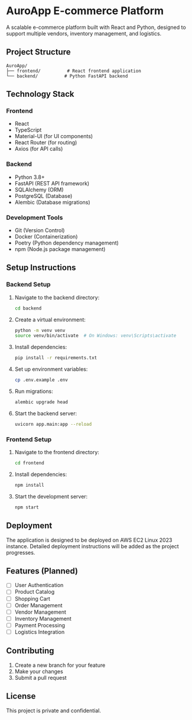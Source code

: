 # AuroApp E-commerce Platform

A scalable e-commerce platform built with React and Python, designed to support multiple vendors, inventory management, and logistics.

## Project Structure
```
AuroApp/
├── frontend/          # React frontend application
└── backend/          # Python FastAPI backend
```

## Technology Stack

### Frontend
- React
- TypeScript
- Material-UI (for UI components)
- React Router (for routing)
- Axios (for API calls)

### Backend
- Python 3.8+
- FastAPI (REST API framework)
- SQLAlchemy (ORM)
- PostgreSQL (Database)
- Alembic (Database migrations)

### Development Tools
- Git (Version Control)
- Docker (Containerization)
- Poetry (Python dependency management)
- npm (Node.js package management)

## Setup Instructions

### Backend Setup
1. Navigate to the backend directory:
   ```bash
   cd backend
   ```
2. Create a virtual environment:
   ```bash
   python -m venv venv
   source venv/bin/activate  # On Windows: venv\Scripts\activate
   ```
3. Install dependencies:
   ```bash
   pip install -r requirements.txt
   ```
4. Set up environment variables:
   ```bash
   cp .env.example .env
   ```
5. Run migrations:
   ```bash
   alembic upgrade head
   ```
6. Start the backend server:
   ```bash
   uvicorn app.main:app --reload
   ```

### Frontend Setup
1. Navigate to the frontend directory:
   ```bash
   cd frontend
   ```
2. Install dependencies:
   ```bash
   npm install
   ```
3. Start the development server:
   ```bash
   npm start
   ```

## Deployment
The application is designed to be deployed on AWS EC2 Linux 2023 instance.
Detailed deployment instructions will be added as the project progresses.

## Features (Planned)
- [ ] User Authentication
- [ ] Product Catalog
- [ ] Shopping Cart
- [ ] Order Management
- [ ] Vendor Management
- [ ] Inventory Management
- [ ] Payment Processing
- [ ] Logistics Integration

## Contributing
1. Create a new branch for your feature
2. Make your changes
3. Submit a pull request

## License
This project is private and confidential. 